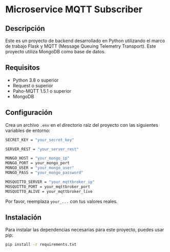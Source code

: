 # Microservice MQTT Subscriber

## Descripción

Este es un proyecto de backend desarrollado en Python utilizando el marco de trabajo Flask y MQTT (Message Queuing Telemetry Transport). Este proyecto utiliza MongoDB como base de datos.

## Requisitos

- Python 3.8 o superior
- Request o superior
- Paho-MQTT 1.5.1 o superior
- MongoDB

## Configuración

Crea un archivo `.env` en el directorio raíz del proyecto con las siguientes variables de entorno:
```bash
SECRET_KEY = "your_secret_key"

SERVER_REST = "your_server_rest"

MONGO_HOST = "your_mongo_ip"
MONGO_PORT = your_mongo_port
MONGO_USER = "your_mongo_user"
MONGO_PASS = "your_mongo_password"

MOSQUITTO_SERVER = "your_mqttbroker_ip"
MOSQUITTO_PORT = your_mqttbroker_port
MOSQUITTO_ALIVE = your_mqttbroker_live
```


Por favor, reemplaza `your_...` con tus valores reales.

## Instalación

Para instalar las dependencias necesarias para este proyecto, puedes usar pip:

```bash
pip install -r requirements.txt
